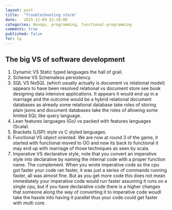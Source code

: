 ```yaml
---
layout: post
title:  "Troubleshooting storm"
date:   2015-11-09 22:18:00
categories: devops, programming, functional-programming
comments: true
published: false
for: lp
---
```

The big VS of software development
---------
1. Dynamic VS Static typed languages the hall of grail.
1. Scheme VS Schemaless persistency.
1. SQL VS NoSQL (which usually actually is document vs relational model) appears to have been resolved relational vs document store see book designing data intensive applications.  It appears it would end up in a marriage and the outcome would be a hybrid relational document databases as already some relational database take roles of storing plain jsons and document databases take the roles of allowing some limited SQL like query language.
1. Lean features languages (Go) vs packed with features languages (Scala).
1. Brackets (LISP) style vs C styled languages.
1. Functional VS object oriented.  We are now at round 3 of the game, it started with functional moved to OO and now its back to functional it may end up with marriage of those techniques as seen by scala.
1. Imperative VS declarative style, note that you convert an imperative style into declarative by naming the internal code with a proper function name.  The complement.  When you wrote imperative code as the cpu got faster your code ran faster, it was just a series of commands running faster, all was almost fine.  But as you get more code this does not mean immediately your imperative code would run faster assuming it runs on a single cpu, but if you have declarative code there is a higher changes that someone along the way of converting it to imperative code woudl take the hassle into having it parallel thus your code could get faster with multi core.